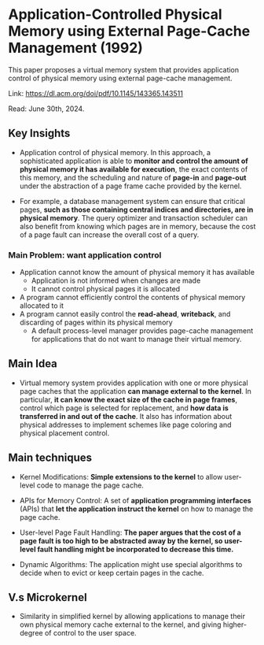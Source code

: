 # Application-Controlled Physical Memory using External Page-Cache Management (1992)  
This paper proposes a virtual memory system that provides application control of physical memory using external page-cache management. 

Link: https://dl.acm.org/doi/pdf/10.1145/143365.143511

Read: June 30th, 2024.

## Key Insights

* Application control of physical memory. In this approach, a sophisticated application is able to **monitor and control the amount of physical memory it has available for execution**, the exact contents of this memory, and the scheduling and nature of **page-in** and **page-out** under the abstraction of a page frame cache provided by the kernel. 

* For example, a database management system can ensure that critical pages, **such as those containing central indices and directories, are in physical memory**. The query optimizer and transaction scheduler can also benefit from knowing which pages are in memory, because the cost of a page fault can increase the overall cost of a query.

### Main Problem: want application control 

* Application cannot know the amount of physical memory it has available 
    * Application is not informed when changes are made 
    * It cannot control physical pages it is allocated 
* A program cannot efficiently control the contents of physical memory allocated to it 
* A program cannot easily control the **read-ahead**, **writeback**, and discarding of pages within its physical memory 
  * A default process-level manager provides page-cache management for applications that do not want to manage their virtual memory. 

## Main Idea
* Virtual memory system provides application with one or more physical page caches that the application **can manage external to the kernel**. In particular, **it can know the exact size of the cache in page frames**, control which page is selected for replacement, and **how data is transferred in and out of the cache**. It also has information about physical addresses to implement schemes like page coloring and physical placement control. 

## Main techniques
* Kernel Modifications: **Simple extensions to the kernel** to allow user-level code to manage the page cache.

* APIs for Memory Control: A set of **application programming interfaces** (APIs) that **let the application instruct the kernel** on how to manage the page cache.

* User-level Page Fault Handling: **The paper argues that the cost of a page fault is too high to be abstracted away by the kernel, so user-level fault handling might be incorporated to decrease this time.**

* Dynamic Algorithms: The application might use special algorithms to decide when to evict or keep certain pages in the cache.

## V.s Microkernel 
* Similarity in simplified kernel by allowing applications to manage their own physical memory cache external to the kernel, and giving higher-degree of control to the user space. 
